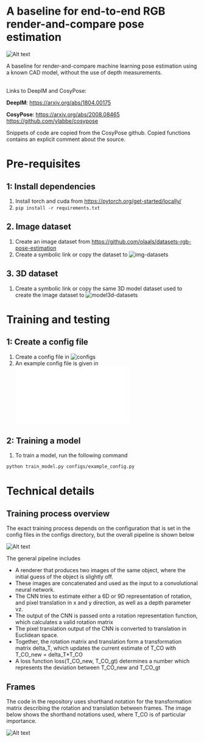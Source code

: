 # A baseline for end-to-end RGB render-and-compare pose estimation

![Alt text](docs/example.png "Training inference process")



A baseline for render-and-compare machine learning pose estimation using a known CAD model, without the use of depth measurements.


\
Links to DeepIM and CosyPose:

**DeepIM**:
https://arxiv.org/abs/1804.00175


**CosyPose**:
https://arxiv.org/abs/2008.08465
\
https://github.com/ylabbe/cosypose

Snippets of code are copied from the CosyPose github. Copied functions contains an explicit comment about the source.

# Pre-requisites
## 1: Install dependencies
1. Install torch and cuda from https://pytorch.org/get-started/locally/
2. ```pip install -r requirements.txt```

## 2. Image dataset
1. Create an image dataset from https://github.com/olaals/datasets-rgb-pose-estimation 
2. Create a symbolic link or copy the dataset to ![img-datasets](img-datasets)

## 3. 3D dataset
1. Create a symbolic link or copy the same 3D model dataset used to create the image dataset to ![model3d-datasets](model3d-datasets)

# Training and testing
## 1: Create a config file
1. Create a config file in ![configs](configs)
2. An example config file is given in ![example_config.py](configs/example_config.py)
## 2: Training a model
1. To train a model, run the following command
```bash
python train_model.py configs/example_config.py
```





# Technical details
## Training process overview
The exact training process depends on the configuration that is set in the config files in the configs directory, but
the overall pipeline is shown below

![Alt text](irrelevant-data/training-inference-process.png "Training inference process")

The general pipeline includes
- A renderer that produces two images of the same object, where the initial guess of the object is slightly off.
- These images are concatenated and used as the input to a convolutional neural network.
- The CNN tries to estimate either a 6D or 9D representation of rotation, and pixel translation in x and y direction, as well as a depth parameter vz.
- The output of the CNN is passed onto a rotation representation function, which calculates a valid rotation matrix
- The pixel translation output of the CNN is converted to translation in Euclidean space.
- Together, the rotation matrix and translation form a transformation matrix delta_T, which updates the current estimate of T_CO with T_CO_new = delta_T*T_CO
- A loss function loss(T_CO_new, T_CO_gt) determines a number which represents the deviation between T_CO_new and T_CO_gt

## Frames
The code in the repository uses shorthand notation for the transformation 
matrix describing the rotation and translation between frames. The image
below shows the shorthand notations used, where T_CO is of particular importance.

![Alt text](docs/scene-frames.png "Scene frames")


